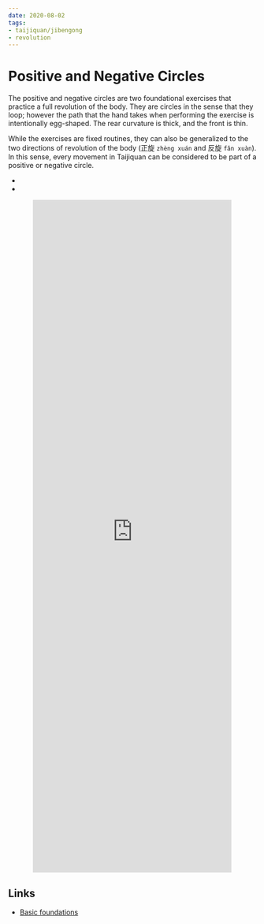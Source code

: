 ```yaml
---
date: 2020-08-02
tags:
- taijiquan/jibengong
- revolution
---
```


# Positive and Negative Circles

The positive and negative circles are two foundational exercises that practice a full revolution of the body.
They are circles in the sense that they loop; however the path that the hand takes when performing the exercise is intentionally egg-shaped.
The rear curvature is thick, and the front is thin.

While the exercises are fixed routines, they can also be generalized to the two directions of revolution of the body (正旋 `zhèng xuán` and 反旋 `fǎn xuàn`).
In this sense, every movement in Taijiquan can be considered to be part of a positive or negative circle.

* <positivecircle>
* <negativecircle>

<div style="text-align: center;"><iframe width="80%" height="35%" src="https://www.youtube.com/embed/h48hslU31f0" frameborder="0" allow="accelerometer; autoplay; encrypted-media; gyroscope; picture-in-picture" allowfullscreen></iframe></div>

## Links
* [Basic foundations](http://practicalmethod.com/2010/11/basic-foundations-online-video-trailer/)
